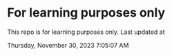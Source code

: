 # For learning purposes only
This repo is for learning purposes only.
Last updated at

Thursday, November 30, 2023 7:05:07 AM

